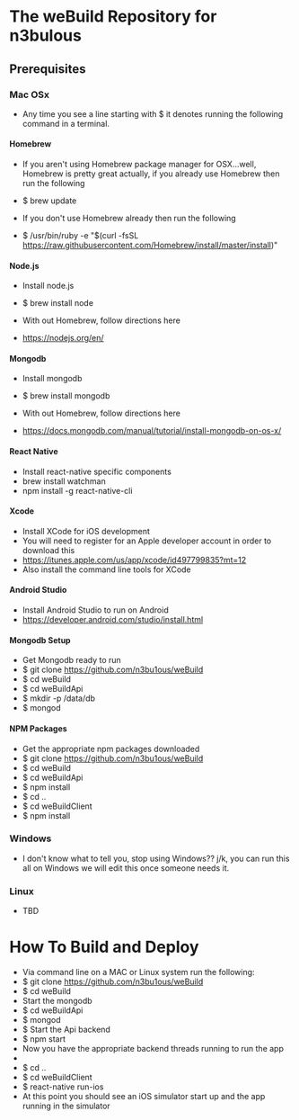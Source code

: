 # The weBuild Repository for n3bulous
## Prerequisites
### Mac OSx

* Any time you see a line starting with $ it denotes running the following command in a terminal.

#### Homebrew
* If you aren't using Homebrew package manager for OSX...well, Homebrew is pretty great actually, if you already use Homebrew then run the following  
* $ brew update  

* If you don't use Homebrew already then run the following  
* $ /usr/bin/ruby -e "$(curl -fsSL https://raw.githubusercontent.com/Homebrew/install/master/install)"

#### Node.js
* Install node.js
* $ brew install node

* With out Homebrew, follow directions here
* https://nodejs.org/en/

#### Mongodb
* Install mongodb
* $ brew install mongodb

* With out Homebrew, follow directions here
* https://docs.mongodb.com/manual/tutorial/install-mongodb-on-os-x/

#### React Native
* Install react-native specific components
* brew install watchman
* npm install -g react-native-cli

#### Xcode
* Install XCode for iOS development
* You will need to register for an Apple developer account in order to download this
* https://itunes.apple.com/us/app/xcode/id497799835?mt=12
* Also install the command line tools for XCode

#### Android Studio
* Install Android Studio to run on Android
* https://developer.android.com/studio/install.html

#### Mongodb Setup
* Get Mongodb ready to run
* $ git clone https://github.com/n3bu1ous/weBuild
* $ cd weBuild
* $ cd weBuildApi
* $ mkdir -p /data/db
* $ mongod

#### NPM Packages
* Get the appropriate npm packages downloaded
* $ git clone https://github.com/n3bu1ous/weBuild
* $ cd weBuild
* $ cd weBuildApi
* $ npm install
* $ cd ..
* $ cd weBuildClient
* $ npm install



### Windows
* I don't know what to tell you, stop using Windows?? j/k, you can run this all on Windows we will edit this once someone needs it.

### Linux
* TBD



# How To Build and Deploy
* Via command line on a MAC or Linux system run the following:
* $ git clone https://github.com/n3bu1ous/weBuild
* $ cd weBuild
* Start the mongodb
* $ cd weBuildApi
* $ mongod
* $ Start the Api backend
* $ npm start
* Now you have the appropriate backend threads running to run the app
* 
* $ cd ..
* $ cd weBuildClient
* $ react-native run-ios
* At this point you should see an iOS simulator start up and the app running in the simulator

